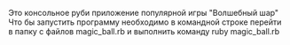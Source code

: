 Это консольное руби приложение популярной игры "Волшебный шар"
Что бы запустить программу необходимо в командной строке перейти в папку с файлов magic_ball.rb
и выполнить команду ruby magic_ball.rb
